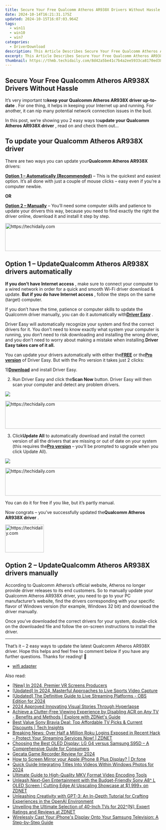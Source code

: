 ```yaml
---
title: Secure Your Free Qualcomm Atheros AR938X Drivers Without Hassle
date: 2024-10-14T16:21:31.175Z
updated: 2024-10-15T16:07:03.964Z
tags:
  - win11
  - win10
  - win7
categories:
  - DriverDownload
description: This Article Describes Secure Your Free Qualcomm Atheros AR938X Drivers Without Hassle
excerpt: This Article Describes Secure Your Free Qualcomm Atheros AR938X Drivers Without Hassle
thumbnail: https://thmb.techidaily.com/8d42a5be41c7b4a2ee5933ca8170ed38361404ba710cadb2872cd630ac7e122c.jpg
---
```


## Secure Your Free Qualcomm Atheros AR938X Drivers Without Hassle

It’s very important to**keep your Qualcomm Atheros AR938X driver up-to-date** . For one thing, it helps in keeping your Internet up and running. For another, it can nip many potential network connection issues in the bud.

 In this post, we’re showing you 2 easy ways to**update your Qualcomm Atheros AR938X driver** , read on and check them out…

## To update your Qualcomm Atheros AR938X driver

 There are two ways you can update your**Qualcomm Atheros AR938X** drivers:

**[Option 1 – Automatically (Recommended)](https://tools.techidaily.com/drivereasy/download/)** [](https://tools.techidaily.com/drivereasy/download/) – This is the quickest and easiest option. It’s all done with just a couple of mouse clicks – easy even if you’re a computer newbie.

**OR**

**[Option 2 – Manually](https://tools.techidaily.com/drivereasy/download/)** [](https://tools.techidaily.com/drivereasy/download/) – You’ll need some computer skills and patience to update your drivers this way, because you need to find exactly the right the driver online, download it and install it step by step.

<!-- affiliate ads begin -->
<a href="https://aligracehair.sjv.io/c/5597632/1868575/19272" target="_top" id="1868575">
  <img src="//a.impactradius-go.com/display-ad/19272-1868575" border="0" alt="https://techidaily.com" width="728" height="90"/>
</a>
<img height="0" width="0" src="https://aligracehair.sjv.io/i/5597632/1868575/19272" style="position:absolute;visibility:hidden;" border="0" />
<!-- affiliate ads end -->

## Option 1 – Update**Qualcomm Atheros AR938X** drivers automatically

**If you don’t have Internet access** , make sure to connect your computer to a wired network in order for a quick and smooth Wi-Fi driver download & update. **But if you do have Internet access** , follow the steps on the same (target) computer.

 If you don’t have the time, patience or computer skills to update the Qualcomm driver manually, you can do it automatically with[**Driver Easy**](https://tools.techidaily.com/drivereasy/download/) .

 Driver Easy will automatically recognize your system and find the correct drivers for it. You don’t need to know exactly what system your computer is running, you don’t need to risk downloading and installing the wrong driver, and you don’t need to worry about making a mistake when installing.**Driver Easy takes care of it all.**

 You can update your drivers automatically with either the[**FREE**](https://tools.techidaily.com/drivereasy/download/) or the[**Pro version**](https://tools.techidaily.com/drivereasy/download/) of Driver Easy. But with the Pro version it takes just 2 clicks:

 1)[**Download**](https://tools.techidaily.com/drivereasy/download/) and install Driver Easy.

 2) Run Driver Easy and click the**Scan Now** button. Driver Easy will then scan your computer and detect any problem drivers.

![](https://images.drivereasy.com/wp-content/uploads/2019/05/image-1143.png)

<!-- affiliate ads begin -->
<a href="https://appsumo.8odi.net/c/5597632/2144299/7443" target="_top" id="2144299">
  <img src="//a.impactradius-go.com/display-ad/7443-2144299" border="0" alt="https://techidaily.com" width="728" height="90"/>
</a>
<img height="0" width="0" src="https://appsumo.8odi.net/i/5597632/2144299/7443" style="position:absolute;visibility:hidden;" border="0" />
<!-- affiliate ads end -->

 3) Click**Update All** to automatically download and install the correct version of all the drivers that are missing or out of date on your system (this requires the[**Pro version**](https://tools.techidaily.com/drivereasy/download/) – you’ll be prompted to upgrade when you click Update All).

![](https://images.drivereasy.com/wp-content/uploads/2019/05/image-1144.png)

<!-- affiliate ads begin -->
<a href="https://aligracehair.sjv.io/c/5597632/2047366/19272" target="_top" id="2047366">
  <img src="//a.impactradius-go.com/display-ad/19272-2047366" border="0" alt="https://techidaily.com" width="728" height="90"/>
</a>
<img height="0" width="0" src="https://aligracehair.sjv.io/i/5597632/2047366/19272" style="position:absolute;visibility:hidden;" border="0" />
<!-- affiliate ads end -->

 You can do it for free if you like, but it’s partly manual.

 Now congrats – you’ve successfully updated the**Qualcomm Atheros AR938X driver** .

<!-- affiliate ads begin -->
<a href="https://aligracehair.sjv.io/c/5597632/2135395/19272" target="_top" id="2135395">
  <img src="//a.impactradius-go.com/display-ad/19272-2135395" border="0" alt="https://techidaily.com" width="125" height="90"/>
</a>
<img height="0" width="0" src="https://aligracehair.sjv.io/i/5597632/2135395/19272" style="position:absolute;visibility:hidden;" border="0" />
<!-- affiliate ads end -->

## Option 2 – Update**Qualcomm Atheros AR938X** drivers manually

 According to Qualcomm Atheros’s official website, Atheros no longer provide driver releases to its end customers. So to manually update your Qualcomm Atheros AR938X driver, you need to go to your PC manufacturer’s website, find the drivers corresponding with your specific flavor of Windows version (for example, Windows 32 bit) and download the driver manually.

 Once you’ve downloaded the correct drivers for your system, double-click on the downloaded file and follow the on-screen instructions to install the driver.

---

 That’s it – 2 easy ways to update the latest Qualcomm Atheros AR938X driver. Hope this helps and feel free to comment below if you have any further questions. Thanks for reading! 🙂

* [wifi adapter](https://tools.techidaily.com/drivereasy/download/)

<ins class="adsbygoogle"
     style="display:block"
     data-ad-format="autorelaxed"
     data-ad-client="ca-pub-7571918770474297"
     data-ad-slot="1223367746"></ins>

<ins class="adsbygoogle"
     style="display:block"
     data-ad-client="ca-pub-7571918770474297"
     data-ad-slot="8358498916"
     data-ad-format="auto"
     data-full-width-responsive="true"></ins>

<span class="atpl-alsoreadstyle">Also read:</span>
<div><ul>
<li><a href="https://fox-helps.techidaily.com/new-in-2024-premier-vr-screens-producers/"><u>[New] In 2024, Premier VR Screens Producers</u></a></li>
<li><a href="https://desktop-recording.techidaily.com/updated-in-2024-masterful-approaches-to-live-sports-video-capture/"><u>[Updated] In 2024, Masterful Approaches to Live Sports Video Capture</u></a></li>
<li><a href="https://screen-sharing-recording.techidaily.com/updated-the-definitive-guide-to-live-streaming-platforms-obs-edition-for-2024/"><u>[Updated] The Definitive Guide to Live Streaming Platforms - OBS Edition for 2024</u></a></li>
<li><a href="https://some-knowledge.techidaily.com/2024-approved-innovating-visual-stories-through-hyperlapse/"><u>2024 Approved Innovating Visual Stories Through Hyperlapse</u></a></li>
<li><a href="https://hardware-updates.techidaily.com/achieve-a-clutter-free-viewing-experience-by-disabling-acr-on-any-tv-benefits-and-methods-explore-with-zdnets-guide/"><u>Achieve a Clutter-Free Viewing Experience by Disabling ACR on Any TV - Benefits and Methods | Explore with ZDNet's Guide</u></a></li>
<li><a href="https://hardware-updates.techidaily.com/best-value-sony-bravia-deal-top-affordable-tv-picks-and-current-discounts-tech-insights/"><u>Best Value Sony Bravia Deal: Top Affordable TV Picks & Current Discounts | Tech Insights</u></a></li>
<li><a href="https://hardware-updates.techidaily.com/breaking-news-over-half-a-million-roku-logins-exposed-in-recent-hack-protect-your-streaming-services-now-zdnet/"><u>Breaking News: Over Half a Million Roku Logins Exposed in Recent Hack – Protect Your Streaming Services Now! | ZDNET</u></a></li>
<li><a href="https://hardware-updates.techidaily.com/choosing-the-best-oled-display-lg-g4-versus-samsung-s95d-a-comprehensive-guide-for-consumers/"><u>Choosing the Best OLED Display: LG G4 versus Samsung S95D – A Comprehensive Guide for Consumers</u></a></li>
<li><a href="https://screen-activity-recording.techidaily.com/gecata-game-recorder-review-for-2024/"><u>Gecata Game Recorder Review for 2024</u></a></li>
<li><a href="https://screen-mirror.techidaily.com/how-to-screen-mirror-your-apple-iphone-8-plus-display-drfone-by-drfone-ios/"><u>How to Screen Mirror your Apple iPhone 8 Plus Display? | Dr.fone</u></a></li>
<li><a href="https://extra-skills.techidaily.com/quick-guide-integrating-titles-into-videos-within-windows-photos-for-2024/"><u>Quick Guide Integrating Titles Into Videos Within Windows Photos for 2024</u></a></li>
<li><a href="https://some-guidance.techidaily.com/ultimate-guide-to-high-quality-mkv-format-video-encoding-tools/"><u>Ultimate Guide to High-Quality MKV Format Video Encoding Tools</u></a></li>
<li><a href="https://hardware-updates.techidaily.com/unleash-next-gen-entertainment-with-the-budget-friendly-sony-a8-l-oled-screen-cutting-edge-ai-upscaling-showcase-at-1999plus-on-zdnet/"><u>Unleash Next-Gen Entertainment with the Budget-Friendly Sony A8^ L OLED Screen | Cutting Edge AI Upscaling Showcase at $1,999+ on ZDNET</u></a></li>
<li><a href="https://tech-hub.techidaily.com/unleashing-creativity-with-gpt-3-an-in-depth-tutorial-for-crafting-experiences-in-the-openai-environment/"><u>Unleashing Creativity with GPT-3: An In-Depth Tutorial for Crafting Experiences in the OpenAI Environment</u></a></li>
<li><a href="https://hardware-updates.techidaily.com/unveiling-the-ultimate-selection-of-40-inch-tvs-for-202n-expert-ratings-and-reviews-at-zdnet/"><u>Unveiling the Ultimate Selection of 40-Inch TVs for 202^[N]: Expert Ratings and Reviews at ZDNET</u></a></li>
<li><a href="https://hardware-updates.techidaily.com/wirelessly-cast-your-iphones-display-onto-your-samsung-television-a-step-by-step-guide/"><u>Wirelessly Cast Your iPhone's Display Onto Your Samsung Television: A Step-by-Step Guide</u></a></li>
</ul></div>

